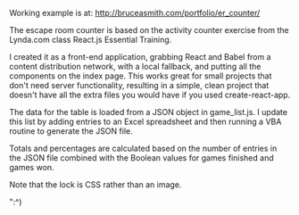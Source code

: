 Working example is at: http://bruceasmith.com/portfolio/er_counter/

The escape room counter is based on the activity counter exercise from the Lynda.com class React.js Essential Training.

I created it as a front-end application, grabbing React and Babel from a content distribution network, with a local fallback, and putting all the components on the index page.  This works great for small projects that don't need server functionality, resulting in a simple, clean project that doesn't have all the extra files you would have if you used create-react-app.

The data for the table is loaded from a JSON object in game_list.js.  I update this list by adding entries to an Excel spreadsheet and then running a VBA routine to generate the JSON file.

Totals and percentages are calculated based on the number of entries in the JSON file combined with the Boolean values for games finished and games won.

Note that the lock is CSS rather than an image.

":^)